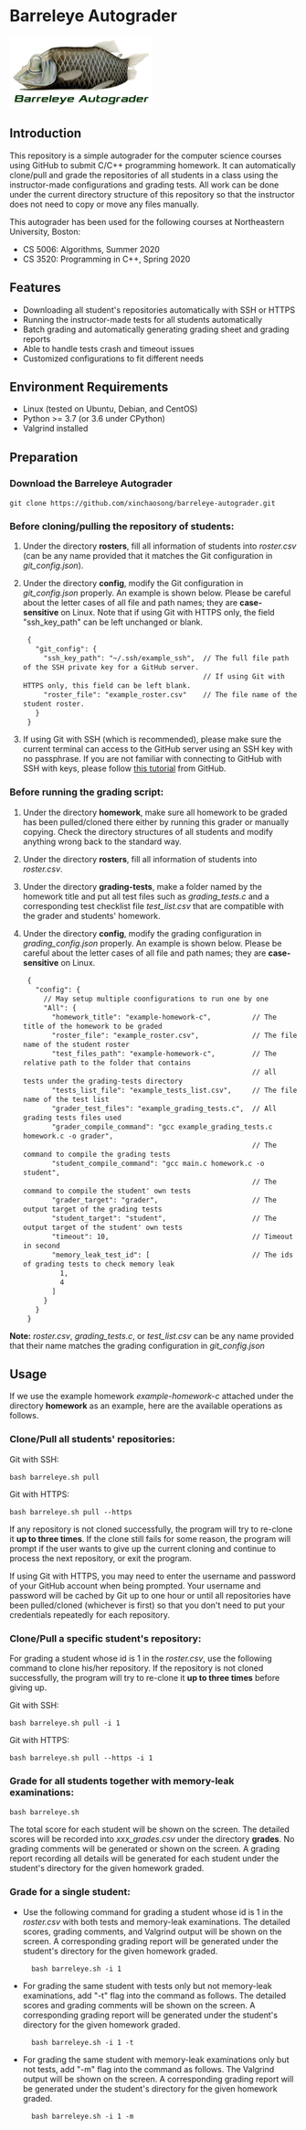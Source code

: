 # Barreleye Autograder

<img src="barreleye-autograder.jpg" width="250px" alt="A barreleye fish">

## Introduction

This repository is a simple autograder for the computer science courses using GitHub to submit C/C++ programming homework. It can automatically clone/pull and grade the repositories of all students in a class using the instructor-made configurations and grading tests. All work can be done under the current directory structure of this repository so that the instructor does not need to copy or move any files manually.

This autograder has been used for the following courses at Northeastern University, Boston:

- CS 5006: Algorithms, Summer 2020
- CS 3520: Programming in C++, Spring 2020

## Features

- Downloading all student's repositories automatically with SSH or HTTPS
- Running the instructor-made tests for all students automatically
- Batch grading and automatically generating grading sheet and grading reports
- Able to handle tests crash and timeout issues
- Customized configurations to fit different needs
 
## Environment Requirements

- Linux (tested on Ubuntu, Debian, and CentOS)
- Python >= 3.7 (or 3.6 under CPython)
- Valgrind installed

## Preparation

### Download the Barreleye Autograder

	git clone https://github.com/xinchaosong/barreleye-autograder.git

### Before cloning/pulling the repository of students:

1. Under the directory **rosters**, fill all information of students into *roster.csv* (can be any name provided that it matches the Git configuration in *git\_config.json*).

2. Under the directory **config**, modify the Git configuration in *git\_config.json* properly. An example is shown below. Please be careful about the letter cases of all file and path names; they are **case-sensitive** on Linux. Note that if using Git with HTTPS only, the field "ssh_key_path" can be left unchanged or blank.

	    {
	      "git_config": {
	        "ssh_key_path": "~/.ssh/example_ssh",  // The full file path of the SSH private key for a GitHub server. 
		                                           // If using Git with HTTPS only, this field can be left blank.
	        "roster_file": "example_roster.csv"    // The file name of the student roster.
	      }
	    }

3. If using Git with SSH (which is recommended), please make sure the current terminal can access to the GitHub server using an SSH key with no passphrase. If you are not familiar with connecting to GitHub with SSH with keys, please follow [this tutorial](https://help.github.com/en/github/authenticating-to-github/connecting-to-github-with-ssh) from GitHub.

### Before running the grading script:

1. Under the directory **homework**, make sure all homework to be graded has been pulled/cloned there either by running this grader or manually copying. Check the directory structures of all students and modify anything wrong back to the standard way.

2. Under the directory **rosters**, fill all information of students into *roster.csv*.

3. Under the directory **grading-tests**, make a folder named by the homework title and put all test files such as *grading\_tests.c* and a corresponding test checklist file *test\_list.csv* that are compatible with the grader and students' homework.

4. Under the directory **config**, modify the grading configuration in *grading\_config.json* properly. An example is shown below. Please be careful about the letter cases of all file and path names; they are **case-sensitive** on Linux.

		{
	      "config": {
	        // May setup multiple coonfigurations to run one by one
	        "All": {
	          "homework_title": "example-homework-c",          // The title of the homework to be graded
	          "roster_file": "example_roster.csv",             // The file name of the student roster
              "test_files_path": "example-homework-c",         // The relative path to the folder that contains
                                                               // all tests under the grading-tests directory
	          "tests_list_file": "example_tests_list.csv",     // The file name of the test list
	          "grader_test_files": "example_grading_tests.c",  // All grading tests files used
	          "grader_compile_command": "gcc example_grading_tests.c homework.c -o grader",  
	                                                           // The command to compile the grading tests
	          "student_compile_command": "gcc main.c homework.c -o student",     
	                                                           // The command to compile the student' own tests
	          "grader_target": "grader",                       // The output target of the grading tests
	          "student_target": "student",                     // The output target of the student' own tests
	          "timeout": 10,                                   // Timeout in second
	          "memory_leak_test_id": [                         // The ids of grading tests to check memory leak
	            1,
	            4
	          ]
	        }
	      }
	    }

**Note:** *roster.csv*, *grading\_tests.c*, or *test\_list.csv* can be any name provided that their name matches the grading configuration in *git\_config.json*

## Usage

If we use the example homework *example-homework-c* attached under the directory **homework** as an example, here are the available operations as follows.

### Clone/Pull all students' repositories:

Git with SSH:

    bash barreleye.sh pull
    
Git with HTTPS:

    bash barreleye.sh pull --https
        
If any repository is not cloned successfully, the program will try to re-clone it **up to three times**. If the clone still fails for some reason, the program will prompt if the user wants to give up the current cloning and continue to process the next repository, or exit the program.

If using Git with HTTPS, you may need to enter the username and password of your GitHub account when being prompted. Your username and password will be cached by Git up to one hour or until all repositories have been pulled/cloned (whichever is first) so that you don't need to put your credentials repeatedly for each repository.

### Clone/Pull a specific student's repository:

For grading a student whose id is 1 in the *roster.csv*, use the following command to clone his/her repository. If the repository is not cloned successfully, the program will try to re-clone it **up to three times** before giving up.

Git with SSH:

    bash barreleye.sh pull -i 1
    
Git with HTTPS:

    bash barreleye.sh pull --https -i 1

### Grade for all students together with memory-leak examinations:

    bash barreleye.sh

The total score for each student will be shown on the screen. The detailed scores will be recorded into *xxx\_grades.csv* under the directory **grades**. No grading comments will be generated or shown on the screen. A grading report recording all details will be generated for each student under the student's directory for the given homework graded.

### Grade for a single student:

- Use the following command for grading a student whose id is 1 in the *roster.csv* with both tests and memory-leak examinations. The detailed scores, grading comments, and Valgrind output will be shown on the screen. A corresponding grading report will be generated under the student's directory for the given homework graded.

    	bash barreleye.sh -i 1

- For grading the same student with tests only but not memory-leak examinations, add "-t" flag into the command as follows. The detailed scores and grading comments will be shown on the screen. A corresponding grading report will be generated under the student's directory for the given homework graded.

    	bash barreleye.sh -i 1 -t

- For grading the same student with memory-leak examinations only but not tests, add "-m" flag into the command as follows. The Valgrind output will be shown on the screen. A corresponding grading report will be generated under the student's directory for the given homework graded.

    	bash barreleye.sh -i 1 -m
